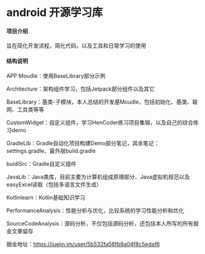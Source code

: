 # android 开源学习库

#### 项目介绍
旨在简化开发流程，简化代码，以及工具和日常学习的使用

#### 结构说明
APP Moudle：使用BaseLibrary部分示例

Architecture：架构组件学习，包括Jetpack部分组件以及其它

BaseLibrary：基类-子模块，本人总结的开发基Moudle，包括初始化、基类、联网、工具类等等

CustomWidget：自定义组件，学习HenCoder练习项目集锦，以及自己的综合练习demo

GradleLib：Gradle自动化项目构建Demo部分笔记，其余笔记：settings.gradle、最外层build.gradle

buidlSrc：Gradle自定义插件

JavaLib：Java类库，目前主要为计算机组成原理部分、Java虚拟机规范以及easyExcel读取（包括多语言文件生成）

Kotlinlearn：Kotlin基础知识学习

PerformanceAnalysis：性能分析与优化，比较系统的学习性能分析和优化

SourceCodeAnalysis：源码分析，不仅包括源码分析，还包括本人所写的所有掘金文章留存

掘金地址：https://juejin.im/user/5b532fa56fb9a04f8c5edaf6

